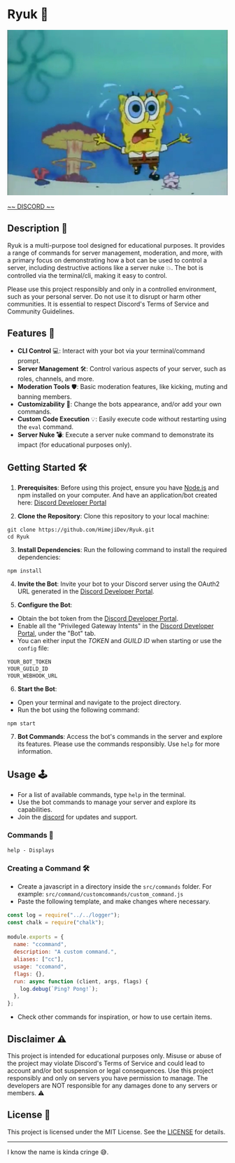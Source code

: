 # Ryuk 🧨

![Spongebob](spongebob.png)

[~~ DISCORD ~~](https://discord.gg/49rUCrxda9)

## Description 📝

Ryuk is a multi-purpose tool designed for educational purposes. It provides a range of commands for server management, moderation, and more, with a primary focus on demonstrating how a bot can be used to control a server, including destructive actions like a server nuke 💥. The bot is controlled via the terminal/cli, making it easy to control.

Please use this project responsibly and only in a controlled environment, such as your personal server. Do not use it to disrupt or harm other communities. It is essential to respect Discord's Terms of Service and Community Guidelines.

## Features 🚀

- **CLI Control** 💻: Interact with your bot via your terminal/command prompt.
- **Server Management** 🛠️: Control various aspects of your server, such as roles, channels, and more.
- **Moderation Tools** 🛡️: Basic moderation features, like kicking, muting and banning members.
- **Customizability** 🎨: Change the bots appearance, and/or add your own commands.
- **Custom Code Execution** 💡: Easily execute code without restarting using the `eval` command.
- **Server Nuke 💣**: Execute a server nuke command to demonstrate its impact (for educational purposes only).

## Getting Started 🛠️

1. **Prerequisites**: Before using this project, ensure you have [Node.js](https://nodejs.org/en) and npm installed on your computer. And have an application/bot created here: [Discord Developer Portal](https://discord.com/developers/applications)

2. **Clone the Repository**: Clone this repository to your local machine:

```ssh
git clone https://github.com/HimejiDev/Ryuk.git
cd Ryuk
```

3. **Install Dependencies**: Run the following command to install the required dependencies:

```ssh
npm install
```

4. **Invite the Bot**: Invite your bot to your Discord server using the OAuth2 URL generated in the [Discord Developer Portal](https://discord.com/developers/applications).

5. **Configure the Bot**:

- Obtain the bot token from the [Discord Developer Portal](https://discord.com/developers/applications).
- Enable all the "Privileged Gateway Intents" in the [Discord Developer Portal](https://discord.com/developers/applications), under the "Bot" tab.
- You can either input the _TOKEN_ and _GUILD ID_ when starting or use the `config` file:

```
YOUR_BOT_TOKEN
YOUR_GUILD_ID
YOUR_WEBHOOK_URL
```

6. **Start the Bot**:

- Open your terminal and navigate to the project directory.
- Run the bot using the following command:

```ssh
npm start
```

7. **Bot Commands**: Access the bot's commands in the server and explore its features. Please use the commands responsibly. Use `help` for more information.

## Usage 🕹️

- For a list of available commands, type `help` in the terminal.
- Use the bot commands to manage your server and explore its capabilities.
- Join the [discord](https://discord.gg/49rUCrxda9) for updates and support.

### Commands 🔗

```
help - Displays
```

### Creating a Command 🛠️

- Create a javascript in a directory inside the `src/commands` folder. For example: `src/command/customcommands/custom_command.js`
- Paste the following template, and make changes where necessary.

```javascript
const log = require("../../logger");
const chalk = require("chalk");

module.exports = {
  name: "ccommand",
  description: "A custom command.",
  aliases: ["cc"],
  usage: "ccomand",
  flags: {},
  run: async function (client, args, flags) {
    log.debug(`Ping? Pong!`);
  },
};
```

- Check other commands for inspiration, or how to use certain items.

## Disclaimer ⚠️

This project is intended for educational purposes only. Misuse or abuse of the project may violate Discord's Terms of Service and could lead to account and/or bot suspension or legal consequences. Use this project responsibly and only on servers you have permission to manage. The developers are NOT responsible for any damages done to any servers or members. ⚠️

## License 📜

This project is licensed under the MIT License. See the [LICENSE](LICENSE) for details.

---

I know the name is kinda cringe 😅.
